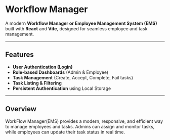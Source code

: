 #  Workflow Manager 

A modern **Workflow Manager or Employee Management System (EMS)** built with **React** and **Vite**, designed for seamless employee and task management.  

---

##  Features

-  **User Authentication (Login)**  
-  **Role-based Dashboards** (Admin & Employee)  
-  **Task Management** (Create, Accept, Complete, Fail tasks)  
-  **Task Listing & Filtering**  
-  **Persistent Authentication** using Local Storage  

---
## Overview

WorkFlow Manager(EMS) provides a modern, responsive, and efficient way to manage employees and tasks.
Admins can assign and monitor tasks, while employees can update their task status in real time.
